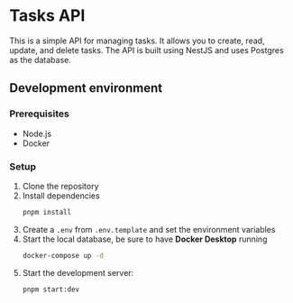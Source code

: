 # Tasks API

This is a simple API for managing tasks. It allows you to create, read, update, and delete tasks. The API is built using NestJS and uses Postgres as the database.

## Development environment

### Prerequisites

- Node.js
- Docker

### Setup

1. Clone the repository
2. Install dependencies
   ```bash
   pnpm install
   ```
3. Create a `.env` from `.env.template` and set the environment variables
4. Start the local database, be sure to have **Docker Desktop** running
   ```bash
   docker-compose up -d
   ```
5. Start the development server:
   ```bash
   pnpm start:dev
   ```
